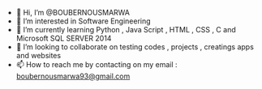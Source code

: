 - 👋 Hi, I’m @BOUBERNOUSMARWA
- 👀 I’m interested in Software Engineering
- 🌱 I’m currently learning Python , Java Script , HTML , CSS , C and Microsoft SQL SERVER 2014
- 💞️ I’m looking to collaborate on testing codes , projects , creatings apps and websites
- 📫 How to reach me by contacting on my email : boubernousmarwa93@gmail.com

<!---
BOUBERNOUSMARWA/BOUBERNOUSMARWA is a ✨ special ✨ repository because its `README.md` (this file) appears on your GitHub profile.
You can click the Preview link to take a look at your changes.
--->

